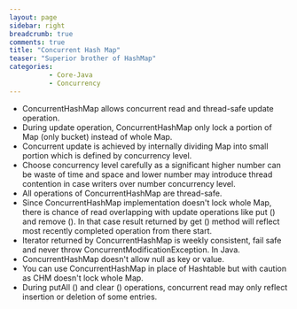 ```yaml
---
layout: page
sidebar: right
breadcrumb: true
comments: true
title: "Concurrent Hash Map"
teaser: "Superior brother of HashMap"
categories:
          - Core-Java
          - Concurrency
---
```

* ConcurrentHashMap allows concurrent read and thread-safe update operation.
* During update operation, ConcurrentHashMap only lock a portion of Map (only bucket) instead of whole Map.
* Concurrent update is achieved by internally dividing Map into small portion which is defined by concurrency level.
* Choose concurrency level carefully as a significant higher number can be waste of time and space and lower number may introduce thread contention in case writers over number concurrency level.
* All operations of ConcurrentHashMap are thread-safe.
* Since ConcurrentHashMap implementation doesn't lock whole Map, there is chance of read overlapping with update operations like put () and remove (). In that case result returned by get () method will reflect most recently completed operation from there start.
* Iterator returned by ConcurrentHashMap is weekly consistent, fail safe and never throw ConcurrentModificationException. In Java.
* ConcurrentHashMap doesn't allow null as key or value.
* You can use ConcurrentHashMap in place of Hashtable but with caution as CHM doesn't lock whole Map.
* During putAll () and clear () operations, concurrent read may only reflect insertion or deletion of some entries.
